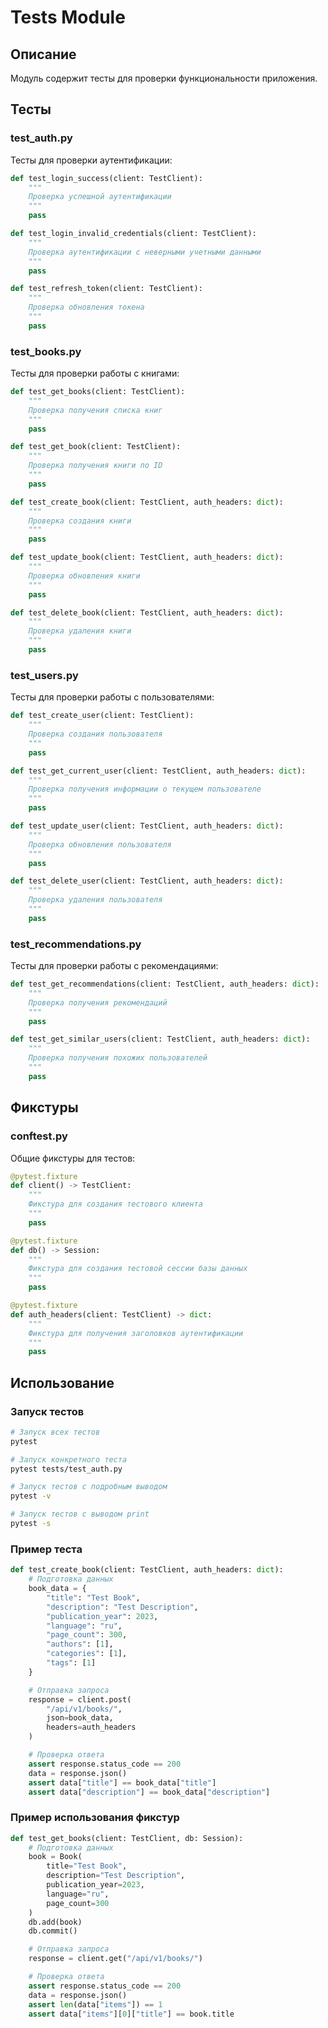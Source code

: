 # Tests Module

## Описание
Модуль содержит тесты для проверки функциональности приложения.

## Тесты

### test_auth.py
Тесты для проверки аутентификации:

```python
def test_login_success(client: TestClient):
    """
    Проверка успешной аутентификации
    """
    pass

def test_login_invalid_credentials(client: TestClient):
    """
    Проверка аутентификации с неверными учетными данными
    """
    pass

def test_refresh_token(client: TestClient):
    """
    Проверка обновления токена
    """
    pass
```

### test_books.py
Тесты для проверки работы с книгами:

```python
def test_get_books(client: TestClient):
    """
    Проверка получения списка книг
    """
    pass

def test_get_book(client: TestClient):
    """
    Проверка получения книги по ID
    """
    pass

def test_create_book(client: TestClient, auth_headers: dict):
    """
    Проверка создания книги
    """
    pass

def test_update_book(client: TestClient, auth_headers: dict):
    """
    Проверка обновления книги
    """
    pass

def test_delete_book(client: TestClient, auth_headers: dict):
    """
    Проверка удаления книги
    """
    pass
```

### test_users.py
Тесты для проверки работы с пользователями:

```python
def test_create_user(client: TestClient):
    """
    Проверка создания пользователя
    """
    pass

def test_get_current_user(client: TestClient, auth_headers: dict):
    """
    Проверка получения информации о текущем пользователе
    """
    pass

def test_update_user(client: TestClient, auth_headers: dict):
    """
    Проверка обновления пользователя
    """
    pass

def test_delete_user(client: TestClient, auth_headers: dict):
    """
    Проверка удаления пользователя
    """
    pass
```

### test_recommendations.py
Тесты для проверки работы с рекомендациями:

```python
def test_get_recommendations(client: TestClient, auth_headers: dict):
    """
    Проверка получения рекомендаций
    """
    pass

def test_get_similar_users(client: TestClient, auth_headers: dict):
    """
    Проверка получения похожих пользователей
    """
    pass
```

## Фикстуры

### conftest.py
Общие фикстуры для тестов:

```python
@pytest.fixture
def client() -> TestClient:
    """
    Фикстура для создания тестового клиента
    """
    pass

@pytest.fixture
def db() -> Session:
    """
    Фикстура для создания тестовой сессии базы данных
    """
    pass

@pytest.fixture
def auth_headers(client: TestClient) -> dict:
    """
    Фикстура для получения заголовков аутентификации
    """
    pass
```

## Использование

### Запуск тестов
```bash
# Запуск всех тестов
pytest

# Запуск конкретного теста
pytest tests/test_auth.py

# Запуск тестов с подробным выводом
pytest -v

# Запуск тестов с выводом print
pytest -s
```

### Пример теста
```python
def test_create_book(client: TestClient, auth_headers: dict):
    # Подготовка данных
    book_data = {
        "title": "Test Book",
        "description": "Test Description",
        "publication_year": 2023,
        "language": "ru",
        "page_count": 300,
        "authors": [1],
        "categories": [1],
        "tags": [1]
    }

    # Отправка запроса
    response = client.post(
        "/api/v1/books/",
        json=book_data,
        headers=auth_headers
    )

    # Проверка ответа
    assert response.status_code == 200
    data = response.json()
    assert data["title"] == book_data["title"]
    assert data["description"] == book_data["description"]
```

### Пример использования фикстур
```python
def test_get_books(client: TestClient, db: Session):
    # Подготовка данных
    book = Book(
        title="Test Book",
        description="Test Description",
        publication_year=2023,
        language="ru",
        page_count=300
    )
    db.add(book)
    db.commit()

    # Отправка запроса
    response = client.get("/api/v1/books/")

    # Проверка ответа
    assert response.status_code == 200
    data = response.json()
    assert len(data["items"]) == 1
    assert data["items"][0]["title"] == book.title
```

